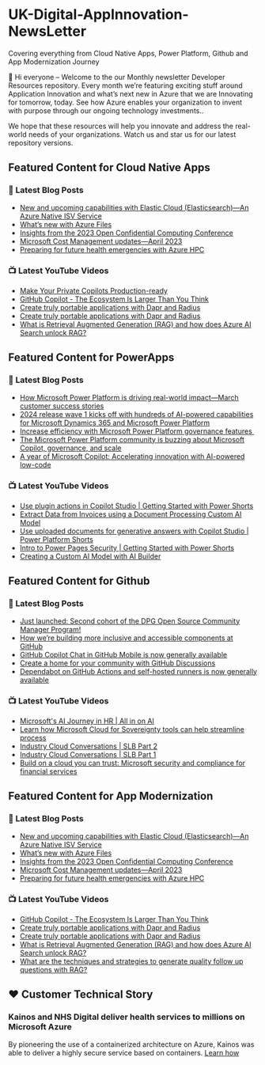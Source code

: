 # UK-Digital-AppInnovation-NewsLetter

Covering everything from Cloud Native Apps, Power Platform, Github and App Modernization Journey

👋 Hi everyone – Welcome to the our Monthly newsletter Developer Resources repository. Every month we’re featuring exciting stuff around Application Innovation and what’s next new in Azure that we are Innovating for tomorrow, today. See how Azure enables your organization to invent with purpose through our ongoing technology investments..


We hope that these resources will help you innovate and address the real-world needs of your organizations. Watch us and star us for our latest repository versions.

## Featured Content for Cloud Native Apps


### 📝 Latest Blog Posts

    
<!-- BLOGCNA:START -->
- [New and upcoming capabilities with Elastic Cloud (Elasticsearch)—An Azure Native ISV Service](https://azure.microsoft.com/blog/new-and-upcoming-capabilities-with-elastic-cloud-elasticsearch-an-azure-native-isv-service/)
- [What’s new with Azure Files](https://azure.microsoft.com/blog/what-s-new-with-azure-files/)
- [Insights from the 2023 Open Confidential Computing Conference](https://azure.microsoft.com/blog/insights-from-the-2023-open-confidential-computing-conference/)
- [Microsoft Cost Management updates—April 2023](https://azure.microsoft.com/blog/microsoft-cost-management-updates-april-2023/)
- [Preparing for future health emergencies with Azure HPC ](https://azure.microsoft.com/blog/preparing-for-future-health-emergencies-with-azure-hpc/)
<!-- BLOGCNA:END -->

### 📺 Latest YouTube Videos

 
<!-- YOUTUBECNA:START -->
- [Make Your Private Copilots Production-ready](https://www.youtube.com/watch?v=Y00dcS9biEA)
- [GitHub Copilot - The Ecosystem Is Larger Than You Think](https://www.youtube.com/watch?v=SsxD59Dycug)
- [Create truly portable applications with Dapr and Radius](https://www.youtube.com/watch?v=bbLVvOSMR2I)
- [Create truly portable applications with Dapr and Radius](https://www.youtube.com/watch?v=S2P27agC3i0)
- [What is Retrieval Augmented Generation &lpar;RAG&rpar; and how does Azure AI Search unlock RAG?](https://www.youtube.com/watch?v=g6R9PukXR6k)
<!-- YOUTUBECNA:END -->

##  Featured Content for PowerApps
### 📝 Latest Blog Posts
<!-- BLOGPOWER:START -->
- [How Microsoft Power Platform is driving real-world impact—March customer success stories](https://www.microsoft.com/en-us/power-platform/blog/2024/04/18/how-microsoft-power-platform-is-driving-real-world-impact-march-customer-success-stories/)
- [2024 release wave 1 kicks off with hundreds of AI-powered capabilities for Microsoft Dynamics 365 and Microsoft Power Platform](https://cloudblogs.microsoft.com/dynamics365/bdm/2024/04/10/2024-release-wave-1-kicks-off-with-hundreds-of-ai-powered-capabilities-for-microsoft-dynamics-365-and-microsoft-power-platform/)
- [Increase efficiency with Microsoft Power Platform governance features ](https://www.microsoft.com/en-us/power-platform/blog/2024/04/04/increase-efficiency-with-microsoft-power-platform-governance-features/)
- [The Microsoft Power Platform community is buzzing about Microsoft Copilot, governance, and scale](https://www.microsoft.com/en-us/power-platform/blog/2024/03/28/the-microsoft-power-platform-community-is-buzzing-about-microsoft-copilot-governance-and-scale/)
- [A year of Microsoft Copilot: Accelerating innovation with AI-powered low-code](https://www.microsoft.com/en-us/power-platform/blog/2024/03/26/a-year-of-microsoft-copilot-accelerating-innovation-with-ai-powered-low-code/)
<!-- BLOGPOWER:END -->
 ### 📺 Latest YouTube Videos
    
<!-- YOUTUBEPOWER:START -->
- [Use plugin actions in Copilot Studio | Getting Started with Power Shorts](https://www.youtube.com/watch?v=3WYcLICEmnc)
- [Extract Data from Invoices using a Document Processing Custom AI Model](https://www.youtube.com/watch?v=1b3DlAct21I)
- [Use uploaded documents for generative answers with Copilot Studio | Power Platform Shorts](https://www.youtube.com/watch?v=-dKSxndH26o)
- [Intro to Power Pages Security | Getting Started with Power Shorts](https://www.youtube.com/watch?v=ojAll5jmxss)
- [Creating a Custom AI Model with AI Builder](https://www.youtube.com/watch?v=PL6f4SDoGDA)
<!-- YOUTUBEPOWER:END -->

##  Featured Content for Github
### 📝 Latest Blog Posts
<!-- BLOGGITHUB:START -->
- [Just launched: Second cohort of the DPG Open Source Community Manager Program!](https://github.blog/2024-05-08-just-launched-second-cohort-of-the-dpg-open-source-community-manager-program/)
- [How we’re building more inclusive and accessible components at GitHub](https://github.blog/2024-05-07-how-were-building-more-inclusive-and-accessible-components-at-github/)
- [GitHub Copilot Chat in GitHub Mobile is now generally available](https://github.blog/2024-05-07-github-copilot-chat-in-github-mobile/)
- [Create a home for your community with GitHub Discussions](https://github.blog/2024-05-06-create-a-home-for-your-community-with-github-discussions/)
- [Dependabot on GitHub Actions and self-hosted runners is now generally available](https://github.blog/2024-05-02-dependabot-on-github-actions-and-self-hosted-runners-is-now-generally-available/)
<!-- BLOGGITHUB:END -->
### 📺 Latest YouTube Videos
<!-- YOUTUBEGITHUB:START -->
- [Microsoft&#39;s AI Journey in HR | All in on AI](https://www.youtube.com/watch?v=ffrmZhT3BJA)
- [Learn how Microsoft Cloud for Sovereignty tools can help streamline process](https://www.youtube.com/watch?v=fbq3EfDIfX4)
- [Industry Cloud Conversations | SLB Part 2](https://www.youtube.com/watch?v=uvc2xhJNsn4)
- [Industry Cloud Conversations | SLB Part 1](https://www.youtube.com/watch?v=yssdcLSDMkw)
- [Build on a cloud you can trust: Microsoft security and compliance for financial services](https://www.youtube.com/watch?v=vdfhxuWOSlQ)
<!-- YOUTUBEGITHUB:END -->
##  Featured Content for App Modernization
### 📝 Latest Blog Posts
<!-- BLOGAPPMOD:START -->
- [New and upcoming capabilities with Elastic Cloud (Elasticsearch)—An Azure Native ISV Service](https://azure.microsoft.com/blog/new-and-upcoming-capabilities-with-elastic-cloud-elasticsearch-an-azure-native-isv-service/)
- [What’s new with Azure Files](https://azure.microsoft.com/blog/what-s-new-with-azure-files/)
- [Insights from the 2023 Open Confidential Computing Conference](https://azure.microsoft.com/blog/insights-from-the-2023-open-confidential-computing-conference/)
- [Microsoft Cost Management updates—April 2023](https://azure.microsoft.com/blog/microsoft-cost-management-updates-april-2023/)
- [Preparing for future health emergencies with Azure HPC ](https://azure.microsoft.com/blog/preparing-for-future-health-emergencies-with-azure-hpc/)
<!-- BLOGAPPMOD:END -->
### 📺 Latest YouTube Videos
<!-- YOUTUBEAPPMOD:START -->
- [GitHub Copilot - The Ecosystem Is Larger Than You Think](https://www.youtube.com/watch?v=SsxD59Dycug)
- [Create truly portable applications with Dapr and Radius](https://www.youtube.com/watch?v=bbLVvOSMR2I)
- [Create truly portable applications with Dapr and Radius](https://www.youtube.com/watch?v=S2P27agC3i0)
- [What is Retrieval Augmented Generation &lpar;RAG&rpar; and how does Azure AI Search unlock RAG?](https://www.youtube.com/watch?v=g6R9PukXR6k)
- [What are the techniques and strategies to generate quality follow up questions with RAG?](https://www.youtube.com/watch?v=e30ENF5jMTk)
<!-- YOUTUBEAPPMOD:END -->


## ♥️ Customer Technical Story 

### Kainos and NHS Digital deliver health services to millions on Microsoft Azure

By pioneering the use of a containerized architecture on Azure, Kainos was able to deliver a highly secure service based on containers. [Learn how](https://customers.microsoft.com/en-us/story/1368348549535774520-kainos-and-nhs-digital-deliver-health-services-to-millions-on-microsoft-azure)

